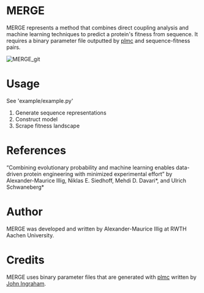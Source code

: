 # MERGE

MERGE represents a method that combines direct coupling analysis and machine learning techniques to predict a protein's fitness from sequence. It requires a binary parameter file outputted by [plmc](https://github.com/debbiemarkslab/plmc/tree/master) and sequence-fitness pairs.

![MERGE_git](https://github.com/amillig/MERGE/assets/58852023/f3da6124-5bee-41a2-b4be-a9c8cd0c4947)

# Usage
See 'example/example.py' 
  1) Generate sequence representations
  2) Construct model
  3) Scrape fitness landscape

# References
“Combining evolutionary probability and machine learning enables data-driven protein engineering with minimized experimental effort” by Alexander-Maurice Illig, Niklas E. Siedhoff, Mehdi D. Davari*, and Ulrich Schwaneberg*

# Author
MERGE was developed and written by Alexander-Maurice Illig at RWTH Aachen University.

# Credits
MERGE uses binary parameter files that are generated with [plmc](https://github.com/debbiemarkslab/plmc/tree/master) written by [John Ingraham](https://github.com/jingraham).
